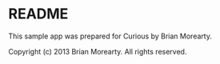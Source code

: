README
======

This sample app was prepared for Curious by Brian Morearty.

Copyright (c) 2013 Brian Morearty.
All rights reserved.
